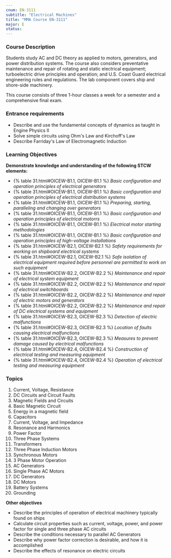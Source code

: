 ```yaml
---
cnum: EN-3111
subtitle: "Electrical Machines"
title: "MMA Course EN-3111"
major: E
status: 
---
```


### Course Description

Students study AC and DC theory as applied to motors, generators, and power distribution systems. The course also considers preventative maintenance and repair of rotating and static electrical equipment; turboelectric drive principles and operation; and U.S. Coast Guard electrical engineering rules and regulations. The lab component covers ship and shore-side machinery.

This course consists of three 1-hour classes a week for a semester and a comprehensive final exam.

### Entrance requirements

* Describe and use the fundamental concepts of dynamics as taught in Engine Physics II
* Solve simple circuits using Ohm's Law and Kirchoff's Law
* Describe Farriday's Law of Electromagnetic Induction


### Learning Objectives

**Demonstrate knowledge and understanding of the following STCW elements:**

* {% table 31.html#OICEW-B1.1, OICEW-B1.1 %} *Basic configuration and operation principles of electrical generators*
* {% table 31.html#OICEW-B1.1, OICEW-B1.1 %} *Basic configuration and operation principles of electrical distribution systems*
* {% table 31.html#OICEW-B1.1, OICEW-B1.1 %} *Preparing, starting, paralleling and changing over generators*
* {% table 31.html#OICEW-B1.1, OICEW-B1.1 %} *Basic configuration and operation principles of electrical motorrs*
* {% table 31.html#OICEW-B1.1, OICEW-B1.1 %} *Electrical motor starting methodologies*
* {% table 31.html#OICEW-B1.1, OICEW-B1.1 %} *Basic configuration and operation principles of high-voltage installations*
* {% table 31.html#OICEW-B2.1, OICEW-B2.1 %} *Safety requirements for working on shipboard electrical systems*
* {% table 31.html#OICEW-B2.1, OICEW-B2.1 %} *Safe isolation of electrical equipment required before personnel are permitted to work on such equipment*
* {% table 31.html#OICEW-B2.2, OICEW-B2.2 %} *Maintenance and repair of electrical system equipment*
* {% table 31.html#OICEW-B2.2, OICEW-B2.2 %} *Maintenance and repair of electrical switchboards*
* {% table 31.html#OICEW-B2.2, OICEW-B2.2 %} *Maintenance and repair of electric motors and generators*
* {% table 31.html#OICEW-B2.2, OICEW-B2.2 %} *Maintenance and repair of DC electrical systems and equipment*
* {% table 31.html#OICEW-B2.3, OICEW-B2.3 %} *Detection of electric malfunctions*
* {% table 31.html#OICEW-B2.3, OICEW-B2.3 %} *Location of faults causing electrical malfunctions*
* {% table 31.html#OICEW-B2.3, OICEW-B2.3 %} *Measures to prevent damage caused by electrical malfunctions*
* {% table 31.html#OICEW-B2.4, OICEW-B2.4 %} *Construction of electrical testing and measuring equipment*
* {% table 31.html#OICEW-B2.4, OICEW-B2.4 %} *Operation of electrical testing and measuring equipment*


### Topics

1. Current, Voltage, Resistance
2. DC Circuits and Circuit Faults
3. Magnetic Fields and Circuits
4. Basic Magnetic Circuit
5. Energy in a magnetic field
6. Capacitors
7. Current, Voltage, and Impedance
8. Resonance and Harmonics
9. Power Factor
10. Three Phase Systems
11. Transformers
12. Three Phase Induction Motors
13. Synchronous Motors
14. 3 Phase Motor Operation
15. AC Generators
16. Single Phase AC Motors
17. DC Generators
18. DC Motors
19. Battery Systems
20. Grounding



**Other objectives**


* Describe the principles of operation of electrical machinery typically found on ships
* Calculate circuit properties such as current, voltage, power, and power factor for single and three phase AC circuits
* Describe the conditions necessary to parallel AC Generators
* Describe why power factor correction is desirable, and how it is accomplished
* Describe the effects of resonance on electric circuits




